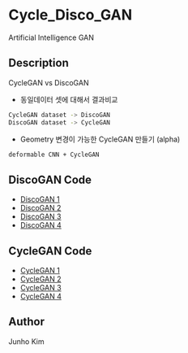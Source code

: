 # Cycle_Disco_GAN
Artificial Intelligence GAN

## Description
CycleGAN vs DiscoGAN
* 동일데이터 셋에 대해서 결과비교
```bash
CycleGAN dataset -> DiscoGAN
DiscoGAN dataset -> CycleGAN
```
* Geometry 변경이 가능한 CycleGAN 만들기 (alpha)
```bash
deformable CNN + CycleGAN
```

## DiscoGAN Code
* [DiscoGAN 1](https://github.com/GunhoChoi/DiscoGAN_TF)
* [DiscoGAN 2](https://github.com/ilguyi/discoGAN.tensorflow.slim)
* [DiscoGAN 3](https://github.com/jmiller656/DiscoGAN-Tensorflow)
* [DiscoGAN 4](https://github.com/wiseodd/generative-models/tree/master/GAN/disco_gan)

## CycleGAN Code
* [CycleGAN 1](https://github.com/XHUJOY/CycleGAN-tensorflow)
* [CycleGAN 2](https://github.com/LynnHo/CycleGAN-Tensorflow-Simple)
* [CycleGAN 3](https://github.com/vanhuyz/CycleGAN-TensorFlow)
* [CycleGAN 4](https://github.com/hardikbansal/CycleGAN)

## Author
Junho Kim
